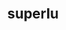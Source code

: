 ---
title: "superlu"
layout: cache
categories: [package, develop-2024-01-21]
meta: {"versions": ["5.3.0"], "compilers": ["cce@=15.0.1", "gcc@=10.3.0", "gcc@=11.4.0", "gcc@=12.3.0", "gcc@=9.4.0", "oneapi@=2023.2.0"], "oss": ["rhel8", "sle_hpc15", "ubuntu20.04", "ubuntu22.04"], "platforms": ["linux"], "targets": ["aarch64", "neoverse_v1", "ppc64le", "x86_64_v3", "x86_64_v4", "zen4"], "stacks": ["e4s", "e4s-aarch64", "e4s-cray-rhel", "e4s-cray-sles", "e4s-neoverse_v1", "e4s-oneapi", "e4s-power", "root", "tutorial"], "num_specs": 8, "num_specs_by_stack": {"root": 8, "e4s-cray-rhel": 1, "e4s-cray-sles": 1, "e4s-neoverse_v1": 1, "e4s-power": 1, "e4s": 1, "e4s-oneapi": 1, "e4s-aarch64": 1, "tutorial": 1}}
spec_details: [{"hash": "hmzxc5lxco3jevi74ftvt63abzrmargn", "compiler": "cce@=15.0.1", "versions": ["5.3.0"], "os": "rhel8", "platform": "linux", "target": "zen4", "variants": ["build_system=cmake", "build_type=Release", "generator=make", "~ipo", "+pic"], "stacks": ["root", "e4s-cray-rhel"], "size": "-", "tarball": "https://binaries.spack.io/releases/develop-2024-01-21/build_cache/linux-rhel8-zen4/cce-15.0.1/superlu-5.3.0/linux-rhel8-zen4-cce-15.0.1-superlu-5.3.0-hmzxc5lxco3jevi74ftvt63abzrmargn.spack"}, {"hash": "ymyei65cu6wkl4ldd4f3couwtxfftld3", "compiler": "gcc@=10.3.0", "versions": ["5.3.0"], "os": "sle_hpc15", "platform": "linux", "target": "x86_64_v4", "variants": ["build_system=cmake", "build_type=Release", "generator=make", "~ipo", "+pic"], "stacks": ["e4s-cray-sles", "root"], "size": "-", "tarball": "https://binaries.spack.io/releases/develop-2024-01-21/build_cache/linux-sle_hpc15-x86_64_v4/gcc-10.3.0/superlu-5.3.0/linux-sle_hpc15-x86_64_v4-gcc-10.3.0-superlu-5.3.0-ymyei65cu6wkl4ldd4f3couwtxfftld3.spack"}, {"hash": "7lbwx5fhvs6ws2b2vwzbtgibgxxpxz4j", "compiler": "gcc@=11.4.0", "versions": ["5.3.0"], "os": "ubuntu20.04", "platform": "linux", "target": "neoverse_v1", "variants": ["build_system=cmake", "build_type=Release", "generator=make", "~ipo", "+pic"], "stacks": ["e4s-neoverse_v1", "root"], "size": "-", "tarball": "https://binaries.spack.io/releases/develop-2024-01-21/build_cache/linux-ubuntu20.04-neoverse_v1/gcc-11.4.0/superlu-5.3.0/linux-ubuntu20.04-neoverse_v1-gcc-11.4.0-superlu-5.3.0-7lbwx5fhvs6ws2b2vwzbtgibgxxpxz4j.spack"}, {"hash": "cwpgjefdt54c6mtuaixzh6pexbzvipn7", "compiler": "gcc@=9.4.0", "versions": ["5.3.0"], "os": "ubuntu20.04", "platform": "linux", "target": "ppc64le", "variants": ["build_system=cmake", "build_type=Release", "generator=make", "~ipo", "+pic"], "stacks": ["root", "e4s-power"], "size": "-", "tarball": "https://binaries.spack.io/releases/develop-2024-01-21/build_cache/linux-ubuntu20.04-ppc64le/gcc-9.4.0/superlu-5.3.0/linux-ubuntu20.04-ppc64le-gcc-9.4.0-superlu-5.3.0-cwpgjefdt54c6mtuaixzh6pexbzvipn7.spack"}, {"hash": "lmb7tjtuolxaw5c7gptl27db5scjkpop", "compiler": "gcc@=11.4.0", "versions": ["5.3.0"], "os": "ubuntu20.04", "platform": "linux", "target": "x86_64_v3", "variants": ["build_system=cmake", "build_type=Release", "generator=make", "~ipo", "+pic"], "stacks": ["e4s", "root"], "size": "-", "tarball": "https://binaries.spack.io/releases/develop-2024-01-21/build_cache/linux-ubuntu20.04-x86_64_v3/gcc-11.4.0/superlu-5.3.0/linux-ubuntu20.04-x86_64_v3-gcc-11.4.0-superlu-5.3.0-lmb7tjtuolxaw5c7gptl27db5scjkpop.spack"}, {"hash": "ek4x2lnnqmzcuj5w7as23bxrrikiny44", "compiler": "oneapi@=2023.2.0", "versions": ["5.3.0"], "os": "ubuntu20.04", "platform": "linux", "target": "x86_64_v3", "variants": ["build_system=cmake", "build_type=Release", "generator=make", "~ipo", "+pic"], "stacks": ["root", "e4s-oneapi"], "size": "-", "tarball": "https://binaries.spack.io/releases/develop-2024-01-21/build_cache/linux-ubuntu20.04-x86_64_v3/oneapi-2023.2.0/superlu-5.3.0/linux-ubuntu20.04-x86_64_v3-oneapi-2023.2.0-superlu-5.3.0-ek4x2lnnqmzcuj5w7as23bxrrikiny44.spack"}, {"hash": "7c7l7vfk6vowxodj6ftymtshmytwrbln", "compiler": "gcc@=11.4.0", "versions": ["5.3.0"], "os": "ubuntu22.04", "platform": "linux", "target": "aarch64", "variants": ["build_system=cmake", "build_type=Release", "generator=make", "~ipo", "+pic"], "stacks": ["e4s-aarch64", "root"], "size": "-", "tarball": "https://binaries.spack.io/releases/develop-2024-01-21/build_cache/linux-ubuntu22.04-aarch64/gcc-11.4.0/superlu-5.3.0/linux-ubuntu22.04-aarch64-gcc-11.4.0-superlu-5.3.0-7c7l7vfk6vowxodj6ftymtshmytwrbln.spack"}, {"hash": "sufbyg336zva3s46eneahpymxfavlxhw", "compiler": "gcc@=12.3.0", "versions": ["5.3.0"], "os": "ubuntu22.04", "platform": "linux", "target": "x86_64_v3", "variants": ["build_system=cmake", "build_type=Release", "generator=make", "~ipo", "+pic"], "stacks": ["root", "tutorial"], "size": "-", "tarball": "https://binaries.spack.io/releases/develop-2024-01-21/build_cache/linux-ubuntu22.04-x86_64_v3/gcc-12.3.0/superlu-5.3.0/linux-ubuntu22.04-x86_64_v3-gcc-12.3.0-superlu-5.3.0-sufbyg336zva3s46eneahpymxfavlxhw.spack"}]
---